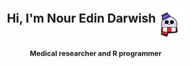 <div align="center">
  <h1>Hi, I'm Nour Edin Darwish <img src="https://raw.githubusercontent.com/adqe404/BrawlStarsAnimatedPins/refs/heads/master/Player%20Pins/Campaigns/BRAWLIDAYS/Gifs/emoji_brawlmas_thanks.gif" width="60" align="middle"></h1>

  <!-- Remove any explicit <hr> or --- here -->
  
  <h3>Medical researcher and R programmer</h3>
